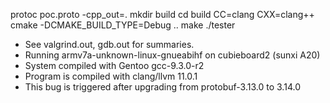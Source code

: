protoc poc.proto -cpp_out=.
mkdir build
cd build
CC=clang CXX=clang++ cmake -DCMAKE_BUILD_TYPE=Debug ..
make
./tester

 - See valgrind.out, gdb.out for summaries.
 - Running armv7a-unknown-linux-gnueabihf on cubieboard2 (sunxi A20)
 - System compiled with Gentoo gcc-9.3.0-r2
 - Program is compiled with clang/llvm 11.0.1
 - This bug is triggered after upgrading from protobuf-3.13.0 to 3.14.0

